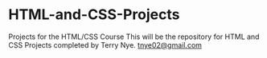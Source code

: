 # HTML-and-CSS-Projects
Projects for the HTML/CSS Course
This will be the repository for HTML and CSS Projects completed by Terry Nye. 
tnye02@gmail.com
